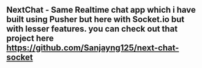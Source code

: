 ## NextChat - Same Realtime chat app which i have built using Pusher but here with Socket.io but with lesser features. you can check out that project here https://github.com/Sanjayng125/next-chat-socket
